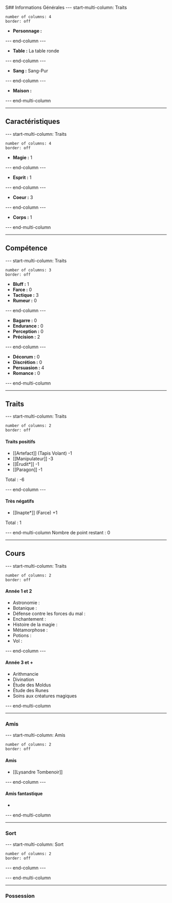 S## Informations Générales
--- start-multi-column: Traits
```column-settings  
number of columns: 4
border: off
```

- **Personnage :**

--- end-column ---

- **Table :**
	La table ronde

--- end-column ---

- **Sang :**
	Sang-Pur

--- end-column ---

- **Maison :**
	

--- end-multi-column

---
## Caractéristiques
--- start-multi-column: Traits
```column-settings  
number of columns: 4
border: off
```

- **Magie :** 1

--- end-column ---

- **Esprit :** 1

--- end-column ---

- **Coeur :** 3

--- end-column ---

- **Corps :** 1

--- end-multi-column

---
## Compétence
--- start-multi-column: Traits
```column-settings  
number of columns: 3
border: off
```

- **Bluff :** 1
- **Farce :** 0
- **Tactique :** 3
- **Rumeur :** 0

--- end-column ---

- **Bagarre :** 0
- **Endurance :** 0
- **Perception :** 0
- **Précision :** 2

--- end-column ---

- **Décorum :** 0
- **Discrétion :** 0
- **Persuasion :** 4
- **Romance :** 0

--- end-multi-column

---
## Traits
--- start-multi-column: Traits
```column-settings  
number of columns: 2
border: off
```

#### Traits positifs
- [[Artefact]] (Tapis Volant) -1
- [[Manipulateur]] -3
- [[Érudit*]] -1
- [[Paragon]] -1

Total : -6

--- end-column ---

#### Très négatifs
- [[Inapte*]] (Farce) +1

Total : 1

--- end-multi-column
Nombre de point restant : 0

---
## Cours
--- start-multi-column: Traits
```column-settings  
number of columns: 2
border: off
```

#### Année 1 et 2
- Astronomie :
- Botanique :
- Défense contre les forces du mal :
- Enchantement :
- Histoire de la magie :
- Métamorphose :
- Potions :
- Vol :

--- end-column ---

#### Année 3 et +
- Arithmancie
- Divination
- Étude des Moldus
- Étude des Runes
- Soins aux créatures magiques

--- end-multi-column

---
### Amis
--- start-multi-column: Amis
```column-settings  
number of columns: 2
border: off
```

#### Amis
- [[Lysandre Tombenoir]]

--- end-column ---

#### Amis fantastique
- 

--- end-multi-column

---
### Sort
--- start-multi-column: Sort
```column-settings  
number of columns: 2
border: off
```


--- end-column ---



--- end-multi-column

---
### Possession